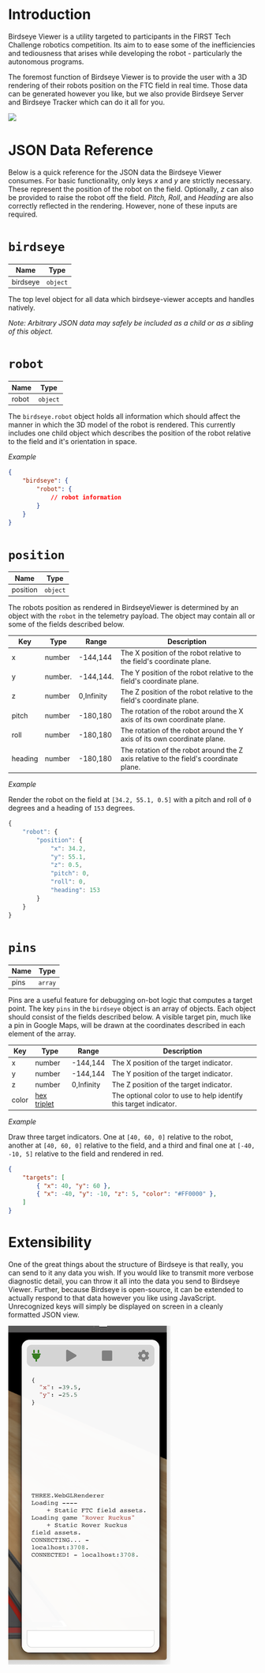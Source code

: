 # Introduction

Birdseye Viewer is a utility targeted to participants in the FIRST Tech Challenge robotics competition. Its aim to to ease some of the inefficiencies and tediousness that arises while developing the robot - particularly the autonomous programs.

The foremost function of Birdseye Viewer is to provide the user with a 3D rendering of their robots position on the FTC field in real time. Those data can be generated however you like, but we also provide Birdseye Server and Birdseye Tracker which can do it all for you.

![](doc/overview.gif)

# JSON Data Reference

Below is a quick reference for the JSON data the Birdseye Viewer consumes. For basic functionality, only keys *x* and *y* are strictly necessary. These represent the position of the robot on the field. Optionally, *z* can also be provided to raise the robot off the field. *Pitch, Roll*, and *Heading* are also correctly reflected in the rendering. However, none of these inputs are required.

`birdseye`
==

| Name     | Type     |
| -------- | -------- |
| birdseye | `object` |

The top level object for all data which birdseye-viewer accepts and handles natively.

_Note: Arbitrary JSON data may safely be included as a child or as a sibling of this object._

`robot`
==

| Name  | Type     |
| ----- | -------- |
| robot | `object` |

The `birdseye.robot` object holds all information which should affect the manner in which the 3D model of the robot is rendered. This currently includes one child object which describes the position of the robot relative to the field and it's orientation in space.

_Example_

```json
{
    "birdseye": {
        "robot": {
            // robot information
        }
    }
}
```

`position`
==

| Name  | Type     |
| ----- | -------- |
| position | `object` |

The robots position as rendered in BirdseyeViewer is determined by an object with the `robot` in the telemetry payload. The object may contain all or some of the fields described below.

| Key     | Type    | Range      | Description                                                                           |
| ------- | ------- | ---------- | ------------------------------------------------------------------------------------- |
| x       | number  | -144,144   | The X position of the robot relative to the field's coordinate plane.                 |
| y       | number. | -144,144.  | The Y position of the robot relative to the field's coordinate plane.                 |
| z       | number  | 0,Infinity | The Z position of the robot relative to the field's coordinate plane.                 |
| pitch   | number  | -180,180   | The rotation of the robot around the X axis of its own coordinate plane.              |
| roll    | number  | -180,180   | The rotation of the robot around the Y axis of its own coordinate plane.              |
| heading | number  | -180,180   | The rotation of the robot around the Z axis relative to the field's coordinate plane. |

_Example_

Render the robot on the field at `[34.2, 55.1, 0.5]` with a pitch and roll of `0` degrees and a heading of `153` degrees.

```js
{
    "robot": {
        "position": {
            "x": 34.2,
            "y": 55.1,
            "z": 0.5,
            "pitch": 0,
            "roll": 0,
            "heading": 153
        }
    }
}
```

`pins`
==

| Name | Type    |
| ---- | ------- |
| pins | `array` |

Pins are a useful feature for debugging on-bot logic that computes a target point. The key `pins` in the `birdseye` object is an array of objects. Each object should consist of the fields described below. A visible target pin, much like a pin in Google Maps, will be drawn at the coordinates described in each element of the array.

| Key   | Type                                                                | Range      | Description                                                       |
| ----- | ------------------------------------------------------------------- | ---------- | ----------------------------------------------------------------- |
| x     | number                                                              | -144,144   | The X position of the target indicator.                           |
| y     | number                                                              | -144,144   | The Y position of the target indicator.                           |
| z     | number                                                              | 0,Infinity | The Z position of the target indicator.                           |
| color | [hex triplet](https://en.wikipedia.org/wiki/Web_colors#Hex_triplet) |            | The optional color to use to help identify this target indicator. |

_Example_

Draw three target indicators. One at `[40, 60, 0]` relative to the robot, another at `[40, 60, 0]` relative to the field, and a third and final one at `[-40, -10, 5]` relative to the field and rendered in red.

```json
{
    "targets": [
        { "x": 40, "y": 60 },
        { "x": -40, "y": -10, "z": 5, "color": "#FF0000" },
    ]
}
```

# Extensibility
One of the great things about the structure of Birdseye is that really, you can send to it any data you wish. If you would like to transmit more verbose diagnostic detail, you can throw it all into the data you send to Birdseye Viewer. Further, because Birdseye is open-source, it can be extended to actually respond to that data however you like using JavaScript. Unrecognized keys will simply be displayed on screen in a cleanly formatted JSON view.

![](doc/rightRail.png)


